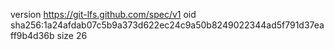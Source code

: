 version https://git-lfs.github.com/spec/v1
oid sha256:1a24afdab07c5b9a373d622ec24c9a50b8249022344ad5f791d37eaff9b4d36b
size 26
